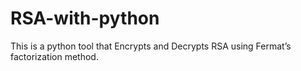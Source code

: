 # RSA-with-python
This is a python tool that Encrypts and Decrypts RSA using Fermat’s factorization method.
